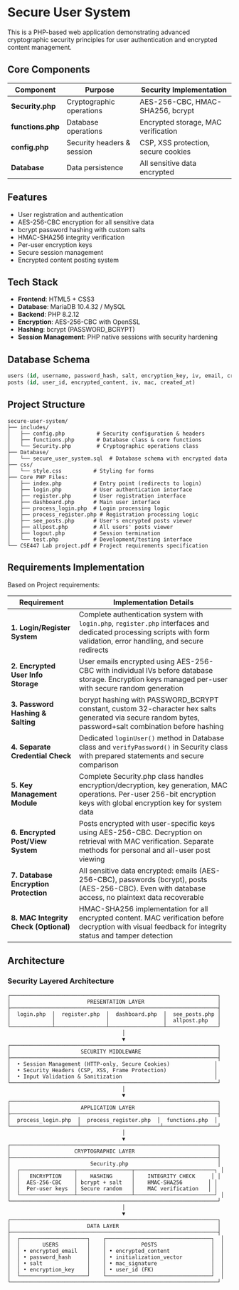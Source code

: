 # Secure User System

This is a PHP-based web application demonstrating advanced cryptographic security principles for user authentication and encrypted content management.

## Core Components

| Component | Purpose | Security Implementation |
|-----------|---------|------------------------|
| **Security.php** | Cryptographic operations | AES-256-CBC, HMAC-SHA256, bcrypt |
| **functions.php** | Database operations | Encrypted storage, MAC verification |
| **config.php** | Security headers & session | CSP, XSS protection, secure cookies |
| **Database** | Data persistence | All sensitive data encrypted |

## Features

- User registration and authentication
- AES-256-CBC encryption for all sensitive data
- bcrypt password hashing with custom salts
- HMAC-SHA256 integrity verification
- Per-user encryption keys
- Secure session management
- Encrypted content posting system

## Tech Stack

- **Frontend**: HTML5 + CSS3
- **Database**: MariaDB 10.4.32 / MySQL
- **Backend**: PHP 8.2.12
- **Encryption**: AES-256-CBC with OpenSSL
- **Hashing**: bcrypt (PASSWORD_BCRYPT)
- **Session Management**: PHP native sessions with security hardening

## Database Schema

```sql
users (id, username, password_hash, salt, encryption_key, iv, email, created_at)
posts (id, user_id, encrypted_content, iv, mac, created_at)
```

## Project Structure

```
secure-user-system/
├── includes/
│   ├── config.php          # Security configuration & headers
│   ├── functions.php       # Database class & core functions  
│   └── Security.php        # Cryptographic operations class
├── Database/
│   └── secure_user_system.sql  # Database schema with encrypted data
├── css/
│   └── style.css          # Styling for forms
├── Core PHP Files:
│   ├── index.php          # Entry point (redirects to login)
│   ├── login.php          # User authentication interface
│   ├── register.php       # User registration interface  
│   ├── dashboard.php      # Main user interface
│   ├── process_login.php  # Login processing logic
│   ├── process_register.php # Registration processing logic
│   ├── see_posts.php      # User's encrypted posts viewer
│   ├── allpost.php        # All users' posts viewer
│   ├── logout.php         # Session termination
│   └── test.php           # Development/testing interface
└── CSE447 Lab project.pdf # Project requirements specification
```

## Requirements Implementation

Based on Project requirements:

| Requirement | Implementation Details |
|-------------|----------------------|
| **1. Login/Register System** | Complete authentication system with `login.php`, `register.php` interfaces and dedicated processing scripts with form validation, error handling, and secure redirects |
| **2. Encrypted User Info Storage** | User emails encrypted using AES-256-CBC with individual IVs before database storage. Encryption keys managed per-user with secure random generation |
| **3. Password Hashing & Salting** | bcrypt hashing with PASSWORD_BCRYPT constant, custom 32-character hex salts generated via secure random bytes, password+salt combination before hashing |
| **4. Separate Credential Check** | Dedicated `loginUser()` method in Database class and `verifyPassword()` in Security class with prepared statements and secure comparison |
| **5. Key Management Module** | Complete Security.php class handles encryption/decryption, key generation, MAC operations. Per-user 256-bit encryption keys with global encryption key for system data |
| **6. Encrypted Post/View System** | Posts encrypted with user-specific keys using AES-256-CBC. Decryption on retrieval with MAC verification. Separate methods for personal and all-user post viewing |
| **7. Database Encryption Protection** | All sensitive data encrypted: emails (AES-256-CBC), passwords (bcrypt), posts (AES-256-CBC). Even with database access, no plaintext data recoverable |
| **8. MAC Integrity Check (Optional)** | HMAC-SHA256 implementation for all encrypted content. MAC verification before decryption with visual feedback for integrity status and tamper detection |

## Architecture

### Security Layered Architecture

```
┌─────────────────────────────────────────────────────────────────┐
│                        PRESENTATION LAYER                       │
├─────────────────────────────────────────────────────────────────┤
│  login.php  │  register.php  │  dashboard.php  │  see_posts.php │
│             │                │                 │  allpost.php   │
└─────────────┴────────────────┴─────────────────┴────────────────┘
                                    │
                                    ▼
┌─────────────────────────────────────────────────────────────────┐
│                      SECURITY MIDDLEWARE                        │
├─────────────────────────────────────────────────────────────────┤
│  • Session Management (HTTP-only, Secure Cookies)              │
│  • Security Headers (CSP, XSS, Frame Protection)               │
│  • Input Validation & Sanitization                             │
└─────────────────────────────────────────────────────────────────┘
                                    │
                                    ▼
┌─────────────────────────────────────────────────────────────────┐
│                      APPLICATION LAYER                          │
├─────────────────────────────────────────────────────────────────┤
│  process_login.php  │  process_register.php  │  functions.php  │
└─────────────────────┴─────────────────────────┴─────────────────┘
                                    │
                                    ▼
┌─────────────────────────────────────────────────────────────────┐
│                    CRYPTOGRAPHIC LAYER                          │
├─────────────────────────────────────────────────────────────────┤
│                         Security.php                            │
│  ┌─────────────────┬─────────────────┬─────────────────────────┐ │
│  │   ENCRYPTION    │    HASHING      │    INTEGRITY CHECK     │ │
│  │  AES-256-CBC    │ bcrypt + salt   │    HMAC-SHA256        │ │
│  │  Per-user keys  │ Secure random   │    MAC verification   │ │
│  └─────────────────┴─────────────────┴─────────────────────────┘ │
└─────────────────────────────────────────────────────────────────┘
                                    │
                                    ▼
┌─────────────────────────────────────────────────────────────────┐
│                        DATA LAYER                               │
├─────────────────────────────────────────────────────────────────┤
│  ┌─────────────────────┐    ┌─────────────────────────────────┐  │
│  │       USERS         │    │           POSTS                 │  │
│  │ • encrypted_email   │    │ • encrypted_content             │  │
│  │ • password_hash     │    │ • initialization_vector         │  │
│  │ • salt              │    │ • mac_signature                 │  │
│  │ • encryption_key    │    │ • user_id (FK)                  │  │
│  └─────────────────────┘    └─────────────────────────────────┘  │
└─────────────────────────────────────────────────────────────────┘
```

